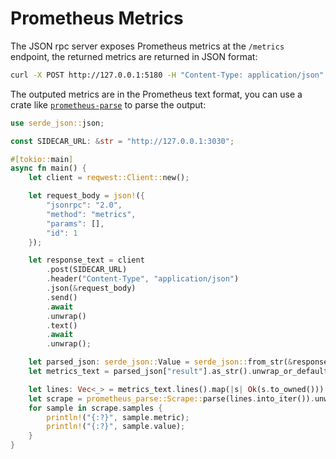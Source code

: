 # Prometheus Metrics
The JSON rpc server exposes Prometheus metrics at the `/metrics` endpoint, the returned metrics are returned in JSON format:

```bash
curl -X POST http://127.0.0.1:5180 -H "Content-Type: application/json" -d '{"jsonrpc":"2.0","method":"metrics","params":[],"id":1}'
```

The outputed metrics are in the Prometheus text format, you can use a crate like [`prometheus-parse`](https://crates.io/crates/prometheus-parse) to parse the output:

```rs
use serde_json::json;

const SIDECAR_URL: &str = "http://127.0.0.1:3030";

#[tokio::main]
async fn main() {
    let client = reqwest::Client::new();

    let request_body = json!({
        "jsonrpc": "2.0",
        "method": "metrics",
        "params": [],
        "id": 1
    });

    let response_text = client
        .post(SIDECAR_URL)
        .header("Content-Type", "application/json")
        .json(&request_body)
        .send()
        .await
        .unwrap()
        .text()
        .await
        .unwrap();

    let parsed_json: serde_json::Value = serde_json::from_str(&response_text).unwrap();
    let metrics_text = parsed_json["result"].as_str().unwrap_or_default();

    let lines: Vec<_> = metrics_text.lines().map(|s| Ok(s.to_owned())).collect();
    let scrape = prometheus_parse::Scrape::parse(lines.into_iter()).unwrap();
    for sample in scrape.samples {
        println!("{:?}", sample.metric);
        println!("{:?}", sample.value);
    }
}
```